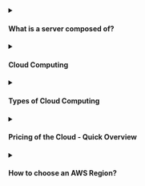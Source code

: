 
<details><summary><h4>What is a server composed of?</h4></summary>
<br>

##### A server is composed by:

- Compute: CPU 
- Memory: RAM 
- Storage: Data
- Database: Store data in a structured way
- Network: Routers, switch, DNS server
  - Network: cables, routers and servers connected with each other
  - Router: a networking device that forwards data packets between computer networks. They know where to send your packets on the internet!
  - Switch: takes a packet and send it to the correct server / client on your network

 <div alignr="center">
<img src="https://thumbs2.imgbox.com/c6/e8/H9K98LHQ_t.png" />
 </div>


##### Not a long time ago, that was the way to build an infrastructure (traditional IT approach):
 <div alignr="center">
<img src="https://thumbs2.imgbox.com/4b/02/AKnOfE3s_t.png" />
 </div>

##### Problems with traditional IT approach

- Pay for the rent for the data center
- Pay for powe supply, cooling, maintenance
- Adding and replacing hardware takes time
- Scaling is limited
- Hire 24/7 team to monitor the infrastructure
- How to deal with disasters? (easthquake, power shutdown, fire...)

Can all this be externalized?

</details>

<details><summary><h4>Cloud Computing</h4></summary>
<br>


</details>

<details><summary><h4>Types of Cloud Computing</h4></summary>
<br>
  
##### Infrastrucure as a Service (IaaS)
  
- Provide building blocks for cloud IT
- Provides networking, computers, data storage space
- Highest level of flexibility
- Easy parallel with traditional on-premises IT
- Example
   <table cellspacing="0" cellpadding="0">
     <tr>
      <td> - Amazon EC2</td>
      <td><img src="https://d2q66yyjeovezo.cloudfront.net/icon/d88319dfa5d204f019b4284149886c59-7d586ea82f792b61a8c87de60565133d.svg" /></td>
     </tr>  
    </table>

##### Plataform as a Service (PaaS)
  
- Removes the need for your organization to manage the underlying infraestructure
- Focus on the deployment and management of you applications
- Example
  <table cellspacing="0" cellpadding="0">
    <tr>
      <td>- Elastic Beanstalk</td>
      <td><img src="https://d2q66yyjeovezo.cloudfront.net/icon/d43b67a293d39d11b046bd1813c804cb-4bc0ce71c93950e1ad695b25a4f1d4b5.svg" /></td>
    </tr>
  </table>
  
   
   
##### Software as a Service (SaaS)  
- Completed product that us run and managed by the service provider
- Example   
  <table cellspacing="0" cellpadding="0">
    <tr>
      <td>- Many AWS Services (ex: Rekognition for Machine Learning) </td>
      <td><img width="15%" src="https://encrypted-tbn0.gstatic.com/images?q=tbn:ANd9GcQWPOov6TZhY9Lso6rbo4_iFQ7OfEgWgy_Fk_INpumtuiPGjltSfJPYyzlbaIbmAtcbSOQ&usqp=CAU" /></td>
    </tr> 
  </table>

<hr/>
<div alignr="center">
<img src="https://thumbs2.imgbox.com/f0/5b/sI1W8WD7_t.png" />
</div>

</details>

<details><summary><h4>Pricing of the Cloud - Quick Overview</h4></summary>
<br>

AWS has 3 princing fundamentals, following the pay-as-you-go pricing model:

- Compute:
  - Pay for compute time   
    <table>
        <tr>
          <td rowspan="4"><img width="30%" src="https://thumbs2.imgbox.com/65/c8/IMPrp1MZ_t.png" /></td>
        </tr>
        <tr>
        <td><img src="https://d2q66yyjeovezo.cloudfront.net/icon/d88319dfa5d204f019b4284149886c59-7d586ea82f792b61a8c87de60565133d.svg" /> </td>
        </tr>
        <tr>
        <td><img src="https://d2q66yyjeovezo.cloudfront.net/icon/d43b67a293d39d11b046bd1813c804cb-4bc0ce71c93950e1ad695b25a4f1d4b5.svg" /> </td>
        </tr>
        <tr>
        <td><img src="https://d2q66yyjeovezo.cloudfront.net/icon/945f3fc449518a73b9f5f32868db466c-926961f91b072604c42b7f39ce2eaf1c.svg" /> </td>
        </tr>
    </table>
    
- Storage:
  - Pay for data stored in the Cloud 
      <table>
        <tr>
          <td rowspan="4"><img width="30%" src="https://thumbs2.imgbox.com/57/8c/zH60PUMU_t.png" /></td>
        </tr>
        <tr>
        <td><img src="https://d2q66yyjeovezo.cloudfront.net/icon/c0828e0381730befd1f7a025057c74fb-43acc0496e64afba82dbc9ab774dc622.svg" /> </td>
        </tr>
        <tr>
        <td><img width="8%" src="https://seeklogo.com/images/A/amazon-elastic-file-system-logo-E7053CDC9F-seeklogo.com.png" /> </td>
        </tr>
        <tr>
        <td><img width="8%" src="https://res.cloudinary.com/hy4kyit2a/f_auto,fl_lossy,q_70/learn/modules/aws-storage/choose-the-right-storage-service/images/75c6bec122ddc0a1a76b0bf99a89cae0_2-c-235-e-2-f-2448-40-c-3-8-c-7-b-e-9753-d-6-b-0-df-5.png" /> </td>
        </tr>
    </table>
    
- Data transfer OUT of the Cloud:
  - Data transfer IN is free
   
    <table>
        <tr>
          <td><img width="25%" src="https://hotmart.s3.amazonaws.com/product_pictures/2b279618-20d6-4514-b9e4-d5feb84bc025/aws.png" /></td>
        </tr>
    </table>

- Solves the expensive issue of traditional IT


</details>


<details><summary><h4>How to choose an AWS Region?</h4></summary>
<br>

- Compliance:
  - <b>with data governance and legal requirements:</b> data never leaves a region without your explicit permission 
- Proximity: 
  - <b>to customers:</b> reduce latency
- Available services: 
  - <b>within a Region:</b> new services and new features aren't available in every Region
- Princing: 
  - <b>Princing:</b> princing varies region to region and is transparent in the service princing page

 <div alignr="center">
<img src="https://www.awsgeek.com/AWS-Regions/AWS-Regions.jpg" />
 </div>

</details>



